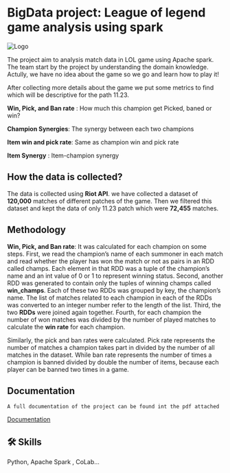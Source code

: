 
# BigData project: League of legend game analysis using spark

![Logo](https://i0.wp.com/highschool.latimes.com/wp-content/uploads/2021/09/league-of-legends.jpeg?fit=1607%2C895&ssl=1)


The project aim to analysis match data in LOL game using Apache spark. The team start by the project by understanding the domain knowledge. Actully, we have no idea about the game so we go and learn how to play it!

After collecting more details about the game we put some metrics to find which will be descriptive for the path 11.23.

**Win, Pick, and Ban rate** : How much this champion get Picked, baned or win?

**Champion Synergies**: The synergy between each two champions

**Item win and pick rate**: Same as champion win and pick rate

**Item Synergy** : Item-champion synergy









## How the data is collected?

The data is collected using **Riot API**. we have collected a dataset of **120,000** matches of different patches of the game. Then we filtered this dataset and kept the data of only 11.23 patch which were **72,455** matches.

## Methodology
**Win, Pick, and Ban rate**:
It was calculated for each champion on some steps. First, we read the champion’s name of each summoner in each match and read whether the player has won the match or not as pairs in an RDD called champs. Each element in that RDD was a tuple of the champion’s name and an int value of 0 or 1 to represent winning status. Second, another RDD was generated to contain only the tuples of winning champs called **win_champs**. Each of these two RDDs was grouped by key, the champion’s name. The list of matches related to each champion in each of the RDDs was converted to an integer number refer to the length of the list. Third, the two **RDDs** were joined again together. Fourth, for each champion the number of won matches was divided by the number of played matches to calculate the **win rate** for each champion.

Similarly, the pick and ban rates were calculated. Pick rate represents the 
number of matches a champion takes part in divided by the number of all matches in 
the dataset. While ban rate represents the number of times a champion is banned 
divided by double the number of items, because each player can be banned two times 
in a game.




## Documentation
    A full documentation of the project can be found int the pdf attached
[Documentation](https://github.com/omarhassan97/lol-analysis-using-spark/blob/main/Technical%20Document.pdf)


## 🛠 Skills
Python, Apache Spark
, CoLab...

